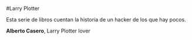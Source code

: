 #Larry Plotter

Esta serie de libros cuentan la historia de un hacker de los que hay pocos.

**Alberto Casero**, Larry Plotter lover
